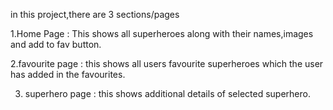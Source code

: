 in this project,there are 3 sections/pages

1.Home Page : This shows all superheroes along with their names,images and add to fav button.




2.favourite page : this shows all users favourite superheroes which the user has added in the favourites.



3. superhero page : this shows additional details of selected superhero.
